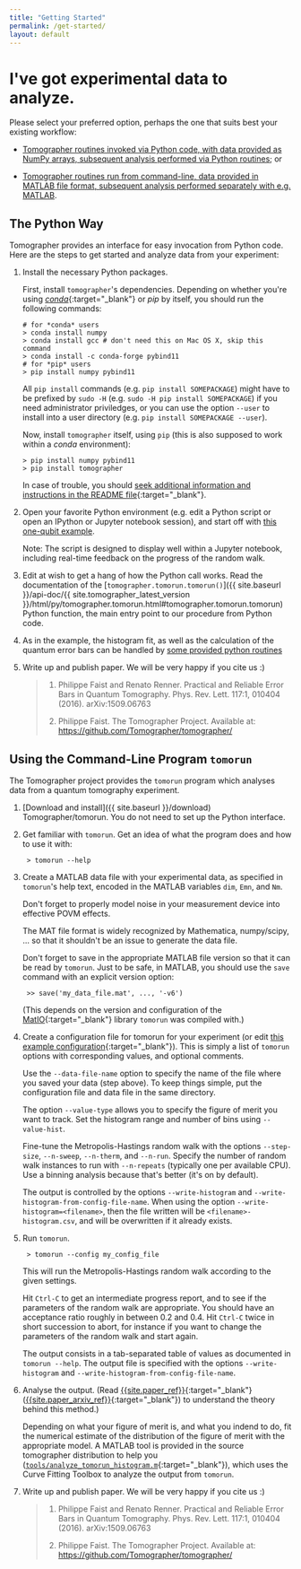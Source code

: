 ```yaml
---
title: "Getting Started"
permalink: /get-started/
layout: default
---
```


I've got experimental data to analyze.
======================================

Please select your preferred option, perhaps the one that suits best your existing workflow:

- [Tomographer routines invoked via Python code, with data provided as NumPy arrays,
  subsequent analysis performed via Python routines](#python-version); or

- [Tomographer routines run from command-line, data provided in MATLAB file format,
  subsequent analysis performed separately with e.g. MATLAB](#command-line-tomorun-matlab).


## <a name="python-version"></a> The Python Way

Tomographer provides an interface for easy invocation from Python code.  Here are the
steps to get started and analyze data from your experiment:

1.  Install the necessary Python packages.

    First, install `tomographer`'s dependencies.  Depending on whether you're
    using [*conda*](https://www.continuum.io/downloads){:target="_blank"} or
    *pip* by itself, you should run the following commands:

        # for *conda* users
        > conda install numpy
        > conda install gcc # don't need this on Mac OS X, skip this command
        > conda install -c conda-forge pybind11
        # for *pip* users
        > pip install numpy pybind11

    All `pip install` commands (e.g. `pip install SOMEPACKAGE`) might have to be
    prefixed by `sudo -H` (e.g. `sudo -H pip install SOMEPACKAGE`) if you need
    administrator priviledges, or you can use the option `--user` to install
    into a user directory (e.g. `pip install SOMEPACKAGE --user`).

    Now, install `tomographer` itself, using `pip` (this is also supposed to
    work within a *conda* environment):
    
        > pip install numpy pybind11
        > pip install tomographer

    In case of trouble, you should [seek additional information and instructions
    in the README
    file](https://github.com/Tomographer/tomographer/blob/master/README.md#installing-and-using-the-python-package){:target="_blank"}.

2.  Open your favorite Python environment (e.g. edit a Python script or open an IPython or
    Jupyter notebook session), and start off with [this one-qubit
    example]({{site.github_blob_baseurl}}master/examples/simple-qubit/simple_example.py).

    Note: The script is designed to display well within a Jupyter notebook, including
    real-time feedback on the progress of the random walk.

3.  Edit at wish to get a hang of how the Python call works.  Read the documentation of
    the [`tomographer.tomorun.tomorun()`]({{ site.baseurl }}/api-doc/{{
    site.tomographer_latest_version
    }}/html/py/tomographer.tomorun.html#tomographer.tomorun.tomorun) Python function, the
    main entry point to our procedure from Python code.

4.  As in the example, the histogram fit, as well as the calculation of the quantum error
    bars can be handled by [some provided python
    routines]({{site.baseurl}}/api-doc/{{site.tomographer_latest_version}}/html/py/tomographer.querrorbars.html)

5. Write up and publish paper. We will be very happy if you cite us :)

   > 1. Philippe Faist and Renato Renner. Practical and Reliable Error Bars in
   >    Quantum Tomography. Phys. Rev. Lett. 117:1, 010404 (2016).
   >    arXiv:1509.06763
   > 
   > 2. Philippe Faist. The Tomographer Project. Available at:
   >    https://github.com/Tomographer/tomographer/




## <a name="command-line-tomorun-matlab"></a> Using the Command-Line Program `tomorun`


The Tomographer project provides the `tomorun` program which analyses data from a quantum
tomography experiment.

1. [Download and install]({{ site.baseurl }}/download) Tomographer/tomorun.  You
   do not need to set up the Python interface.

2. Get familiar with `tomorun`. Get an idea of what the program does and how to use it with:

        > tomorun --help

3. Create a MATLAB data file with your experimental data, as specified in `tomorun`'s help
   text, encoded in the MATLAB variables `dim`, `Emn`, and `Nm`.

   Don't forget to properly model noise in your measurement device into effective POVM
   effects.

   The MAT file format is widely recognized by Mathematica, numpy/scipy, ... so that it
   shouldn't be an issue to generate the data file.

   Don't forget to save in the appropriate MATLAB file version so that it can be read by
   `tomorun`. Just to be safe, in MATLAB, you should use the `save` command with an
   explicit version option:

        >> save('my_data_file.mat', ..., '-v6')

   (This depends on the version and configuration of the
   [MatIO](http://matio.sourceforge.net/){:target="_blank"} library `tomorun` was compiled
   with.)

4. Create a configuration file for tomorun for your experiment (or edit [this example
   configuration]({{site.baseurl}}/tomorun-config-sample){:target="_blank"}). This is
   simply a list of `tomorun` options with corresponding values, and optional comments.

   Use the `--data-file-name` option to specify the name of the file where you saved your
   data (step above). To keep things simple, put the configuration file and data file in
   the same directory.

   The option `--value-type` allows you to specify the figure of merit you want to
   track. Set the histogram range and number of bins using `--value-hist`.

   Fine-tune the Metropolis-Hastings random walk with the options `--step-size`,
   `--n-sweep`, `--n-therm`, and `--n-run`. Specify the number of random walk instances to
   run with `--n-repeats` (typically one per available CPU). Use a binning analysis
   because that's better (it's on by default).

   The output is controlled by the options `--write-histogram` and
   `--write-histogram-from-config-file-name`. When using the option
   `--write-histogram=<filename>`, then the file written will be
   `<filename>-histogram.csv`, and will be overwritten if it already exists.

5. Run `tomorun`.

        > tomorun --config my_config_file

   This will run the Metropolis-Hastings random walk according to the given settings.

   Hit `Ctrl-C` to get an intermediate progress report, and to see if the parameters of
   the random walk are appropriate. You should have an acceptance ratio roughly in between
   0.2 and 0.4. Hit `Ctrl-C` twice in short succession to abort, for instance if you want
   to change the parameters of the random walk and start again.

   The output consists in a tab-separated table of values as documented in `tomorun
   --help`. The output file is specified with the options `--write-histogram` and
   `--write-histogram-from-config-file-name`.

6. Analyse the output.  (Read [{{site.paper_ref}}]({{site.paper_url}}){:target="_blank"}
   ([{{site.paper_arxiv_ref}}]({{site.paper_arxiv_url}}){:target="_blank"}) to understand
   the theory behind this method.)

   Depending on what your figure of merit is, and what you indend to do, fit the numerical
   estimate of the distribution of the figure of merit with the appropriate model. A
   MATLAB tool is provided in the source tomographer distribution to help you
   ([`tools/analyze_tomorun_histogram.m`]({{site.github_blob_baseurl}}{{site.tomographer_latest_version}}/tools/analyze_tomorun_histogram.m){:target="_blank"}),
   which uses the Curve Fitting Toolbox to analyze the output from `tomorun`.


7. Write up and publish paper. We will be very happy if you cite us :)

   > 1. Philippe Faist and Renato Renner. Practical and Reliable Error Bars in
   >    Quantum Tomography. Phys. Rev. Lett. 117:1, 010404 (2016).
   >    arXiv:1509.06763
   > 
   > 2. Philippe Faist. The Tomographer Project. Available at:
   >    https://github.com/Tomographer/tomographer/


